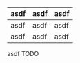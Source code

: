 | asdf | asdf | asdf |
| ---- | ---- | ---- |
| asdf | asdf | asdf |
| asdf | asdf | asdf |

  asdf TODO